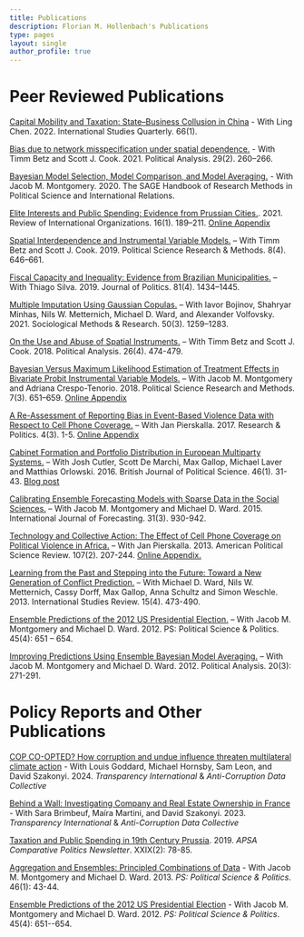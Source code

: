 ```yaml
---
title: Publications
description: Florian M. Hollenbach's Publications
type: pages
layout: single
author_profile: true
---
```

# Peer Reviewed Publications

[Capital Mobility and Taxation: State–Business Collusion in China](https://academic.oup.com/isq/article/66/1/sqab096/6514648) - With Ling Chen. 2022. International Studies Quarterly. 66(1). 

[Bias due to network misspecification under spatial dependence.](https://osf.io/preprints/socarxiv/8phvx/) - With Timm Betz and Scott J. Cook. 2021. Political Analysis. 29(2). 260–266.

[Bayesian Model Selection, Model Comparison, and Model Averaging.](../papers/Hollenbach_Montgomery_2019_BayesianModelSelection.pdf) - With Jacob M. Montgomery. 2020. The SAGE Handbook of Research Methods in Political Science and International Relations.

[Elite Interests and Public Spending: Evidence from Prussian Cities.](../papers/Hollenbach_RIO_2019.pdf). 2021. Review of International Organizations. 16(1). 189–211. [Online Appendix](../papers/Appendix_Rio.pdf)

[Spatial Interdependence and Instrumental Variable Models.](https://osf.io/preprints/socarxiv/pgrcu/) – With Timm Betz and Scott J. Cook. 2019. Political Science Research & Methods. 8(4). 646–661.

[Fiscal Capacity and Inequality: Evidence from Brazilian Municipalities.](../papers/Hollenbach_Silva_2018_web.pdf) – With Thiago Silva. 2019. Journal of Politics. 81(4). 1434–1445.

[Multiple Imputation Using Gaussian Copulas.](../papers/Hollenbach_etal_SMR_2018_web.pdf) – With Iavor Bojinov, Shahryar Minhas, Nils W. Metternich, Michael D. Ward, and Alexander Volfovsky. 2021. Sociological Methods & Research. 50(3). 1259–1283.

[On the Use and Abuse of Spatial Instruments.](https://osf.io/9xags/) –  With Timm Betz and Scott J. Cook. 2018. Political Analysis. 26(4). 474-479.

[Bayesian Versus Maximum Likelihood Estimation of Treatment Effects in Bivariate Probit Instrumental Variable Models.](../papers/Hollenbach_Montgomery_Crespo-Tenorio_2018.pdf) – With Jacob M. Montgomery and Adriana Crespo-Tenorio. 2018. Political Science Research and Methods. 7(3). 651–659. [Online Appendix](../papers/Hollenbach_Montgomery_Crespo-Tenorio_Appendix.pdf)

[A Re-Assessment of Reporting Bias in Event-Based Violence Data with Respect to Cell Phone Coverage.](http://journals.sagepub.com/doi/full/10.1177/2053168017730687) – With Jan Pierskalla. 2017. Research & Politics. 4(3). 1-5. [Online Appendix](../papers/Hollenbach_Pierskalla_RP_Appendix.pdf)

[Cabinet Formation and Portfolio Distribution in European Multiparty Systems.](https://www.cambridge.org/core/journals/british-journal-of-political-science/article/cabinet-formation-and-portfolio-distribution-in-european-multiparty-systems/2D704A6AA526F940D63FCD8A21053C70) – With Josh Cutler, Scott De Marchi, Max Gallop, Michael Laver and Matthias Orlowski. 2016. British Journal of Political Science. 46(1). 31-43. [Blog post](http://www.the-plot.org/2016/02/10/cabinet-formation-and-portfolio-distribution-in-european-multiparty-systems/)

[Calibrating Ensemble Forecasting Models with Sparse Data in the Social Sciences.](https://www.sciencedirect.com/science/article/pii/S0169207014001010) – With Jacob M. Montgomery and Michael D. Ward. 2015. International Journal of Forecasting. 31(3). 930-942.

[Technology and Collective Action: The Effect of Cell Phone Coverage on Political Violence in Africa.](https://www.cambridge.org/core/journals/american-political-science-review/article/technology-and-collective-action-the-effect-of-cell-phone-coverage-on-political-violence-in-africa/E81CFF7B9CB576D612E6D3ECDAF493C4) – With Jan Pierskalla. 2013. American Political Science Review. 107(2). 207-244. [Online Appendix.](../papers/Pierskalla_Hollenbach_2013_Appendix.pdf)

[Learning from the Past and Stepping into the Future: Toward a New Generation of Conflict Prediction.](https://onlinelibrary.wiley.com/doi/abs/10.1111/misr.12072) – With Michael D. Ward, Nils W. Metternich, Cassy Dorff, Max Gallop, Anna Schultz and Simon Weschle. 2013. International Studies Review. 15(4). 473-490.

[Ensemble Predictions of the 2012 US Presidential Election.](https://www.cambridge.org/core/journals/ps-political-science-and-politics/article/ensemble-predictions-of-the-2012-us-presidential-election/C1693F4C7E4B7F4239AAF26B58E2F5D4) – With Jacob M. Montgomery and Michael D. Ward. 2012. PS: Political Science & Politics. 45(4): 651 – 654.

[Improving Predictions Using Ensemble Bayesian Model Averaging.](https://www.cambridge.org/core/journals/political-analysis) – With Jacob M. Montgomery and Michael D. Ward. 2012. Political Analysis. 20(3): 271-291.

# Policy Reports and Other Publications

[COP CO-OPTED? How corruption and undue influence threaten multilateral climate action](https://acdatacollective.org/wp-content/uploads/2024/10/COP-CO-OPTED-How-Corruption-and-Undue-Influence-Threaten-Multilateral-Climate-Action_FINAL.pdf) - With Louis Goddard, Michael Hornsby, Sam
Leon, and David Szakonyi. 2024. *Transparency International* & *Anti-Corruption Data Collective*

[Behind a Wall: Investigating Company and Real Estate Ownership in France](https://acdatacollective.org/wp-content/uploads/2023/07/2023-Report-Behind-a-Wall-English.pdf) - With Sara Brimbeuf, Maíra Martini, and David Szakonyi. 2023. *Transparency International* & *Anti-Corruption Data Collective*

[Taxation and Public Spending in 19th Century Prussia](https://www.comparativepoliticsnewsletter.org/wp-content/uploads/2019/12/CP-Newsletter-Fall-19-CP-and-History.pdf). 2019. *APSA Comparative Politics Newsletter*. XXIX(2): 78-85.

[Aggregation and Ensembles: Principled Combinations of Data](https://www.cambridge.org/core/services/aop-cambridge-core/content/view/633D03D043D27149E67EF52D8EF3D94B/S1049096512001552a.pdf/aggregation-and-ensembles-principled-combinations-of-data.pdf) - With Jacob M. Montgomery and Michael D. Ward. 2013. *PS: Political Science \& Politics*. 46(1): 43-44.

[Ensemble Predictions of the 2012 US Presidential Election](https://www.cambridge.org/core/services/aop-cambridge-core/content/view/C1693F4C7E4B7F4239AAF26B58E2F5D4/S1049096512000959a.pdf/ensemble-predictions-of-the-2012-us-presidentialelection.pdf) - With Jacob M. Montgomery and Michael D. Ward. 2012. *PS: Political Science \& Politics*. 45(4): 651--654.